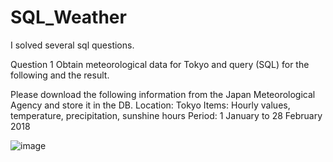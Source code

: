 # SQL_Weather
I solved several sql questions. 

Question 1
Obtain meteorological data for Tokyo and query (SQL) for the following and the result.

Please download the following information from the Japan Meteorological Agency and store it in the DB.
Location: Tokyo
Items: Hourly values, temperature, precipitation, sunshine hours
Period: 1 January to 28 February 2018

![image](https://user-images.githubusercontent.com/60038634/139061660-059921e6-d26d-4263-9501-ad692aa98b06.png)
